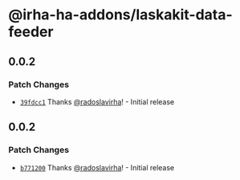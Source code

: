 # @irha-ha-addons/laskakit-data-feeder

## 0.0.2

### Patch Changes

- [`39fdcc1`](https://github.com/radoslavirha/ha-addons/commit/39fdcc18daa3b8d3f7dc76971bbe9a2c64f6c35f) Thanks [@radoslavirha](https://github.com/radoslavirha)! - Initial release

## 0.0.2

### Patch Changes

- [`b771200`](https://github.com/radoslavirha/ha-addons/commit/b771200f366bfdcdddabd85830bb43af71667354) Thanks [@radoslavirha](https://github.com/radoslavirha)! - Initial release
